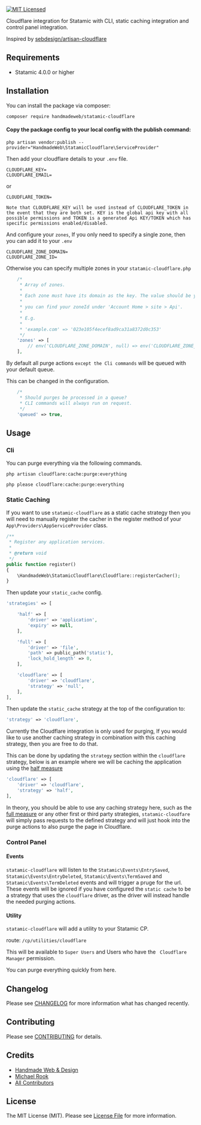 [![MIT Licensed](https://img.shields.io/badge/license-MIT-blue.svg?style=flat-square)](LICENSE.md)

Cloudflare integration for Statamic with CLI, static caching integration and control panel integration.

Inspired by [sebdesign/artisan-cloudflare](https://github.com/sebdesign/artisan-cloudflare)

## Requirements

* Statamic 4.0.0 or higher

## Installation

You can install the package via composer:

```shell
composer require handmadeweb/statamic-cloudflare
```

#### Copy the package config to your local config with the publish command:

```shell
php artisan vendor:publish --provider="HandmadeWeb\StatamicCloudflare\ServiceProvider"
```

Then add your cloudflare details to your `.env` file.

```env
CLOUDFLARE_KEY=
CLOUDFLARE_EMAIL=
```

or

```env
CLOUDFLARE_TOKEN=
```

`Note that CLOUDFLARE_KEY will be used instead of CLOUDFLARE_TOKEN in the event that they are both set.
KEY is the global api key with all possible permissions and TOKEN is a generated Api KEY/TOKEN which has specific permissions enabled/disabled.`

And configure your `zones`, If you only need to specify a single zone, then you can add it to your `.env`

```env
CLOUDFLARE_ZONE_DOMAIN=
CLOUDFLARE_ZONE_ID=
```

Otherwise you can specify multiple zones in your `statamic-cloudflare.php`

```php
    /*
     * Array of zones.
     *
     * Each zone must have its domain as the key. The value should be your zoneId.
     *
     * you can find your zoneId under 'Account Home > site > Api'.
     *
     * E.g.
     *
     * 'example.com' => '023e105f4ecef8ad9ca31a8372d0c353'
     */
    'zones' => [
        // env('CLOUDFLARE_ZONE_DOMAIN', null) => env('CLOUDFLARE_ZONE_ID', null),
    ],
```

By default all purge actions `except the Cli commands` will be queued with your default queue.

This can be changed in the configuration.

```php
    /*
     * Should purges be processed in a queue?
     * CLI commands will always run on request.
     */
    'queued' => true,
```

## Usage

### Cli

You can purge everything via the following commands.

```shell
php artisan cloudflare:cache:purge:everything
```

```shell
php please cloudflare:cache:purge:everything
```

### Static Caching

If you want to use `statamic-cloudflare` as a static cache strategy then you will need to manually register the cacher in the register method of your `App\Providers\AppServiceProvider` class.

```php
/**
 * Register any application services.
 *
 * @return void
 */
public function register()
{
    \HandmadeWeb\StatamicCloudflare\Cloudflare::registerCacher();
}
```

Then update your `static_cache` config.

```php
'strategies' => [

    'half' => [
        'driver' => 'application',
        'expiry' => null,
    ],

    'full' => [
        'driver' => 'file',
        'path' => public_path('static'),
        'lock_hold_length' => 0,
    ],

    'cloudflare' => [
        'driver' => 'cloudflare',
        'strategy' => 'null',
    ],
],
```

Then update the `static_cache` strategy at the top of the configuration to:

```php
'strategy' => 'cloudflare',
```

Currently the Cloudflare integration is only used for purging, If you would like to use another caching strategy in combination with this caching strategy, then you are free to do that.

This can be done by updating the `strategy` section within the `cloudflare` strategy, below is an example where we will be caching the application using the [half measure](https://statamic.dev/static-caching#application-driver)

```php
'cloudflare' => [
    'driver' => 'cloudflare',
    'strategy' => 'half',
],
```

In theory, you should be able to use any caching strategy here, such as the [full measure](https://statamic.dev/static-caching#file-driver) or any other first or third party strategies, `statamic-cloudfare` will simply pass requests to the defined strategy and will just hook into the purge actions to also purge the page in Cloudflare.

### Control Panel

#### Events

`statamic-cloudflare` will listen to the `Statamic\Events\EntrySaved`, `Statamic\Events\EntryDeleted`, `Statamic\Events\TermSaved` and `Statamic\Events\TermDeleted` events and will trigger a pruge for the url.
These events will be ignored if you have configured the `static cache` to be a strategy that uses the `cloudflare` driver, as the driver will instead handle the needed purging actions.

#### Utility

`statamic-cloudflare` will add a utility to your Statamic CP.

route: `/cp/utilities/cloudflare`

This will be available to `Super Users` and Users who have the `
Cloudflare Manager` permission.

You can purge everything quickly from here.

## Changelog

Please see [CHANGELOG](https://statamic.com/addons/handmadeweb/statamic-cloudflare/release-notes) for more information what has changed recently.

## Contributing

Please see [CONTRIBUTING](https://github.com/handmadeweb/statamic-cloudflare/blob/main/CONTRIBUTING.md) for details.

## Credits

- [Handmade Web & Design](https://github.com/handmadeweb)
- [Michael Rook](https://github.com/michaelr0)
- [All Contributors](https://github.com/handmadeweb/statamic-cloudflare/graphs/contributors)

## License

The MIT License (MIT). Please see [License File](https://github.com/handmadeweb/statamic-cloudflare/blob/main/LICENSE) for more information.

